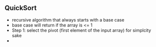 ## QuickSort
* recursive algorithm that always starts with a base case
* base case will return if the array is <= 1
* Step 1:
  select the pivot (first element of the input array) for simplcity sake
* 